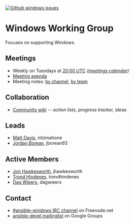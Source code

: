 <!--- There are no badges for open PRs by label yet -->
[![Github windows issues](https://img.shields.io/github/issues/ansible/ansible/windows.svg)](https://github.com/ansible/ansible/issues?q=is:open+is:issue+label:windows)

# Windows Working Group

Focuses on supporting Windows.

## Meetings
* Weekly on Tuesdays at [20:00 UTC](http://www.thetimezoneconverter.com/?t=20:00&tz=UTC)
  *([meetings calendar](https://calendar.google.com/calendar/embed?src=ansible.com_pafenslko0e2bqjgujp8f7s0do%40group.calendar.google.com&ctz=UTC))*
* [Meeting agenda](https://github.com/ansible/community/issues?q=is:open+label:meeting_agenda+label:windows)
* Meeting notes:
  [by channel](https://meetbot.fedoraproject.org/sresults/?group_id=ansible-windows&type=channel),
  [by team](https://meetbot.fedoraproject.org/sresults/?group_id=windows_working_group&type=team)

## Collaboration
* [Community wiki](https://github.com/ansible/community/wiki/Windows) *-- action lists, progress tracker, ideas*

## Leads
* [Matt Davis](https://github.com/nitzmahone), nitzmahone
* [Jordan Borean](https://github.com/jborean93), jborean93

## Active Members
* [Jon Hawkesworth](https://github.com/jhawkesworth), jhawkesworth
* [Trond Hindenes](https://github.com/trondhindenes), trondhindenes
* [Dag Wieers](https://github.com/dagwieers), dagwieers

## Contact
* [#ansible-windows IRC channel](https://webchat.freenode.net/?channels=ansible-windows) on Freenode.net
* [ansible-devel mailinglist](https://groups.google.com/forum/#!forum/ansible-devel) on Google Groups
